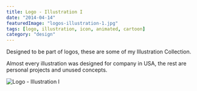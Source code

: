 ```yaml
---
title: Logo - Illustration I
date: "2014-04-14"
featuredImage: "logos-illustration-1.jpg"
tags: [logo, illustration, icon, animated, cartoon]
category: "design"
---
```


Designed to be part of logos, these are some of my Illustration Collection.

Almost every illustration was designed for company in USA, the rest are personal projects and unused concepts.

![Logo - Illustration I](https://mir-s3-cdn-cf.behance.net/project_modules/disp/3466af14467573.5628498780e7d.jpg)